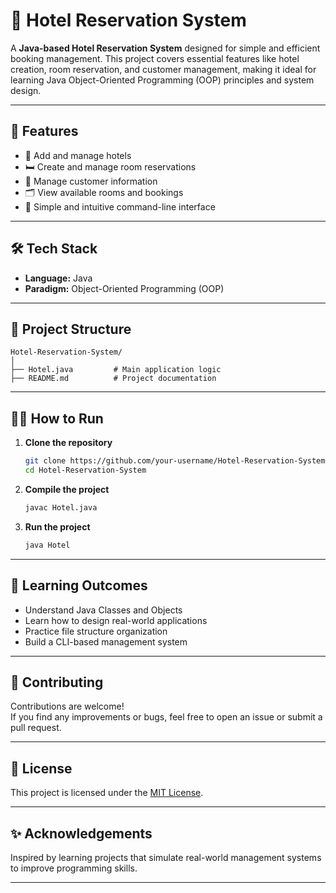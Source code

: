 
# 🏨 Hotel Reservation System

A **Java-based Hotel Reservation System** designed for simple and efficient booking management. This project covers essential features like hotel creation, room reservation, and customer management, making it ideal for learning Java Object-Oriented Programming (OOP) principles and system design.

---

## 🚀 Features

- 🏨 Add and manage hotels
- 🛏️ Create and manage room reservations
- 👤 Manage customer information
- 🗂️ View available rooms and bookings
- 💬 Simple and intuitive command-line interface

---

## 🛠️ Tech Stack

- **Language:** Java
- **Paradigm:** Object-Oriented Programming (OOP)

---

## 📂 Project Structure

```
Hotel-Reservation-System/
│
├── Hotel.java         # Main application logic
├── README.md          # Project documentation
```

---

## 🏃‍♂️ How to Run

1. **Clone the repository**
   ```bash
   git clone https://github.com/your-username/Hotel-Reservation-System.git
   cd Hotel-Reservation-System
   ```

2. **Compile the project**
   ```bash
   javac Hotel.java
   ```

3. **Run the project**
   ```bash
   java Hotel
   ```

---

## 🎯 Learning Outcomes

- Understand Java Classes and Objects
- Learn how to design real-world applications
- Practice file structure organization
- Build a CLI-based management system

---

## 🙌 Contributing

Contributions are welcome!  
If you find any improvements or bugs, feel free to open an issue or submit a pull request.

---

## 📄 License

This project is licensed under the [MIT License](LICENSE).

---

## ✨ Acknowledgements

Inspired by learning projects that simulate real-world management systems to improve programming skills.

---
